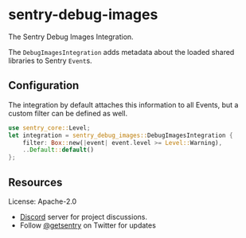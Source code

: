 # sentry-debug-images

The Sentry Debug Images Integration.

The `DebugImagesIntegration` adds metadata about the loaded shared libraries
to Sentry `Event`s.

## Configuration

The integration by default attaches this information to all Events, but a
custom filter can be defined as well.

```rust
use sentry_core::Level;
let integration = sentry_debug_images::DebugImagesIntegration {
    filter: Box::new(|event| event.level >= Level::Warning),
    ..Default::default()
};
```

## Resources

License: Apache-2.0

- [Discord](https://discord.gg/ez5KZN7) server for project discussions.
- Follow [@getsentry](https://twitter.com/getsentry) on Twitter for updates

